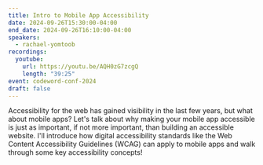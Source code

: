 ```yaml
---
title: Intro to Mobile App Accessibility
date: 2024-09-26T15:30:00-04:00
end_date: 2024-09-26T16:10:00-04:00
speakers:
  - rachael-yomtoob
recordings:
  youtube:
    url: https://youtu.be/AQH0zG7zcgQ
    length: "39:25"
event: codeword-conf-2024
draft: false
---
```


Accessibility for the web has gained visibility in the last few years, but what about mobile apps? Let's talk about why making your mobile app accessible is just as important, if not more important, than building an accessible website. I'll introduce how digital accessibility standards like the Web Content Accessibility Guidelines (WCAG) can apply to mobile apps and walk through some key accessibility concepts!
